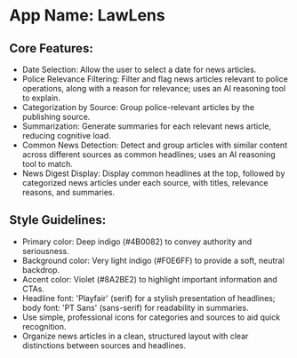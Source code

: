 # **App Name**: LawLens

## Core Features:

- Date Selection: Allow the user to select a date for news articles.
- Police Relevance Filtering: Filter and flag news articles relevant to police operations, along with a reason for relevance; uses an AI reasoning tool to explain.
- Categorization by Source: Group police-relevant articles by the publishing source.
- Summarization: Generate summaries for each relevant news article, reducing cognitive load.
- Common News Detection: Detect and group articles with similar content across different sources as common headlines; uses an AI reasoning tool to match.
- News Digest Display: Display common headlines at the top, followed by categorized news articles under each source, with titles, relevance reasons, and summaries.

## Style Guidelines:

- Primary color: Deep indigo (#4B0082) to convey authority and seriousness.
- Background color: Very light indigo (#F0E6FF) to provide a soft, neutral backdrop.
- Accent color: Violet (#8A2BE2) to highlight important information and CTAs.
- Headline font: 'Playfair' (serif) for a stylish presentation of headlines; body font: 'PT Sans' (sans-serif) for readability in summaries.
- Use simple, professional icons for categories and sources to aid quick recognition.
- Organize news articles in a clean, structured layout with clear distinctions between sources and headlines.